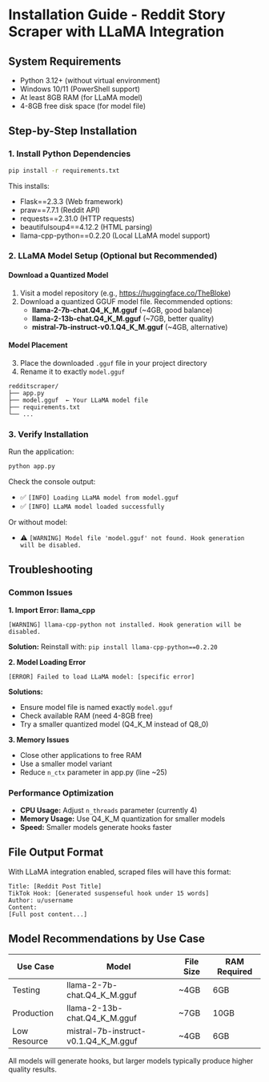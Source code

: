 # Installation Guide - Reddit Story Scraper with LLaMA Integration

## System Requirements

- Python 3.12+ (without virtual environment)
- Windows 10/11 (PowerShell support)
- At least 8GB RAM (for LLaMA model)
- 4-8GB free disk space (for model file)

## Step-by-Step Installation

### 1. Install Python Dependencies

```bash
pip install -r requirements.txt
```

This installs:
- Flask==2.3.3 (Web framework)
- praw==7.7.1 (Reddit API)
- requests==2.31.0 (HTTP requests)
- beautifulsoup4==4.12.2 (HTML parsing)
- llama-cpp-python==0.2.20 (Local LLaMA model support)

### 2. LLaMA Model Setup (Optional but Recommended)

#### Download a Quantized Model

1. Visit a model repository (e.g., https://huggingface.co/TheBloke)
2. Download a quantized GGUF model file. Recommended options:
   - **llama-2-7b-chat.Q4_K_M.gguf** (~4GB, good balance)
   - **llama-2-13b-chat.Q4_K_M.gguf** (~7GB, better quality)
   - **mistral-7b-instruct-v0.1.Q4_K_M.gguf** (~4GB, alternative)

#### Model Placement

3. Place the downloaded `.gguf` file in your project directory
4. Rename it to exactly `model.gguf`

```
redditscraper/
├── app.py
├── model.gguf  ← Your LLaMA model file
├── requirements.txt
└── ...
```

### 3. Verify Installation

Run the application:
```bash
python app.py
```

Check the console output:
- ✅ `[INFO] Loading LLaMA model from model.gguf`
- ✅ `[INFO] LLaMA model loaded successfully`

Or without model:
- ⚠️ `[WARNING] Model file 'model.gguf' not found. Hook generation will be disabled.`

## Troubleshooting

### Common Issues

**1. Import Error: llama_cpp**
```
[WARNING] llama-cpp-python not installed. Hook generation will be disabled.
```
**Solution:** Reinstall with: `pip install llama-cpp-python==0.2.20`

**2. Model Loading Error**
```
[ERROR] Failed to load LLaMA model: [specific error]
```
**Solutions:**
- Ensure model file is named exactly `model.gguf`
- Check available RAM (need 4-8GB free)
- Try a smaller quantized model (Q4_K_M instead of Q8_0)

**3. Memory Issues**
- Close other applications to free RAM
- Use a smaller model variant
- Reduce `n_ctx` parameter in app.py (line ~25)

### Performance Optimization

- **CPU Usage:** Adjust `n_threads` parameter (currently 4)
- **Memory Usage:** Use Q4_K_M quantization for smaller models
- **Speed:** Smaller models generate hooks faster

## File Output Format

With LLaMA integration enabled, scraped files will have this format:

```
Title: [Reddit Post Title]
TikTok Hook: [Generated suspenseful hook under 15 words]
Author: u/username
Content:
[Full post content...]
```

## Model Recommendations by Use Case

| Use Case | Model | File Size | RAM Required |
|----------|-------|-----------|--------------|
| Testing | llama-2-7b-chat.Q4_K_M.gguf | ~4GB | 6GB |
| Production | llama-2-13b-chat.Q4_K_M.gguf | ~7GB | 10GB |
| Low Resource | mistral-7b-instruct-v0.1.Q4_K_M.gguf | ~4GB | 6GB |

All models will generate hooks, but larger models typically produce higher quality results. 